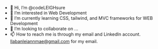 - 👋 Hi, I’m @codeLEIGHsure
- 👀 I’m interested in Web Development
- 🌱 I’m currently learning CSS, tailwind, and MVC frameworks for WEB Development
- 💞️ I’m looking to collaborate on ...
- 📫 How to reach me is through my email and LinkedIn account. llabanleiannmae@gmail.com for my email.

<!---
codeLEIGHsure/codeLEIGHsure is a ✨ special ✨ repository because its `README.md` (this file) appears on your GitHub profile.
You can click the Preview link to take a look at your changes.
--->
